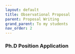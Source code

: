 ```yaml
---
layout: default
title: Observational Proposal
parent: Proposal Writing
grand_parent: To my students
nav_order: 2
---
```


### Ph.D Position Application
